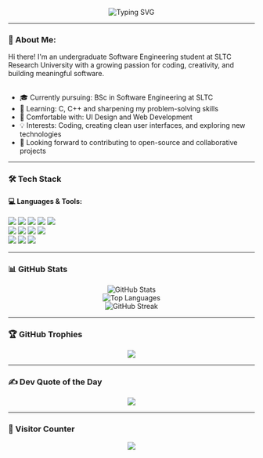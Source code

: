 <p align="center">
  <img src="https://readme-typing-svg.herokuapp.com?font=Fira+Code&weight=500&size=24&pause=1000&color=F70000&center=true&vCenter=true&width=435&lines=Hi%2C+I'm+Dasith+Randula+%F0%9F%91%8B;" alt="Typing SVG" />
</p>

---

### 💫 About Me:
Hi there! I'm an undergraduate Software Engineering student at SLTC Research University with a growing passion for coding, creativity, and building meaningful software.<br><br>
- 🎓 Currently pursuing: BSc in Software Engineering at SLTC<br>
- 🌱 Learning: C, C++ and sharpening my problem-solving skills<br>
- 💬 Comfortable with: UI Design and Web Development<br>
- 💡 Interests: Coding, creating clean user interfaces, and exploring new technologies<br>
- 🚀 Looking forward to contributing to open-source and collaborative projects

---

### 🛠️ Tech Stack

#### 💻 Languages & Tools:
<p align="left">
  <img src="https://img.shields.io/badge/C-00599C?style=for-the-badge&logo=c&logoColor=white" />
  <img src="https://img.shields.io/badge/C++-00599C?style=for-the-badge&logo=c%2B%2B&logoColor=white" />
  <img src="https://img.shields.io/badge/Java-ED8B00?style=for-the-badge&logo=java&logoColor=white" />
  <img src="https://img.shields.io/badge/JavaScript-F7DF1E?style=for-the-badge&logo=javascript&logoColor=black" />
  <img src="https://img.shields.io/badge/Python-3670A0?style=for-the-badge&logo=python&logoColor=ffdd54" />
  <br/>
  <img src="https://img.shields.io/badge/Photoshop-31A8FF?style=for-the-badge&logo=adobe-photoshop&logoColor=white" />
  <img src="https://img.shields.io/badge/Figma-F24E1E?style=for-the-badge&logo=figma&logoColor=white" />
  <img src="https://img.shields.io/badge/Canva-00C4CC?style=for-the-badge&logo=canva&logoColor=white" />
  <img src="https://img.shields.io/badge/Arduino-00979D?style=for-the-badge&logo=Arduino&logoColor=white" />
  <br/>
  <img src="https://img.shields.io/badge/AWS-FF9900?style=for-the-badge&logo=amazonaws&logoColor=white" />
  <img src="https://img.shields.io/badge/Azure-0072C6?style=for-the-badge&logo=microsoftazure&logoColor=white" />
  <img src="https://img.shields.io/badge/Jira-0052CC?style=for-the-badge&logo=jira&logoColor=white" />
</p>

---

### 📊 GitHub Stats

<p align="center">
  <img src="https://github-readme-stats.vercel.app/api?username=Dasith-Randula&show_icons=true&theme=tokyonight&hide_border=false&count_private=true" alt="GitHub Stats" />
  <br/>
  <img src="https://github-readme-stats.vercel.app/api/top-langs/?username=Dasith-Randula&layout=compact&theme=tokyonight&hide_border=false" alt="Top Languages" />
  <br/>
  <img src="https://streak-stats.demolab.com/?user=Dasith-Randula&theme=tokyonight&hide_border=false" alt="GitHub Streak" />
</p>

---

### 🏆 GitHub Trophies

<p align="center">
  <img src="https://github-profile-trophy.vercel.app/?username=Dasith-Randula&theme=algolia&no-frame=false&no-bg=true&margin-w=15" />
</p>

---

### ✍️ Dev Quote of the Day
<p align="center">
  <img src="https://quotes-github-readme.vercel.app/api?type=horizontal&theme=tokyonight" />
</p>

---

### 🔗 Visitor Counter
<p align="center">
  <img src="https://visitcount.itsvg.in/api?id=Dasith-Randula&icon=5&color=12" />
</p>


<!-- Proudly created with GPRM ( https://gprm.itsvg.in ) -->
